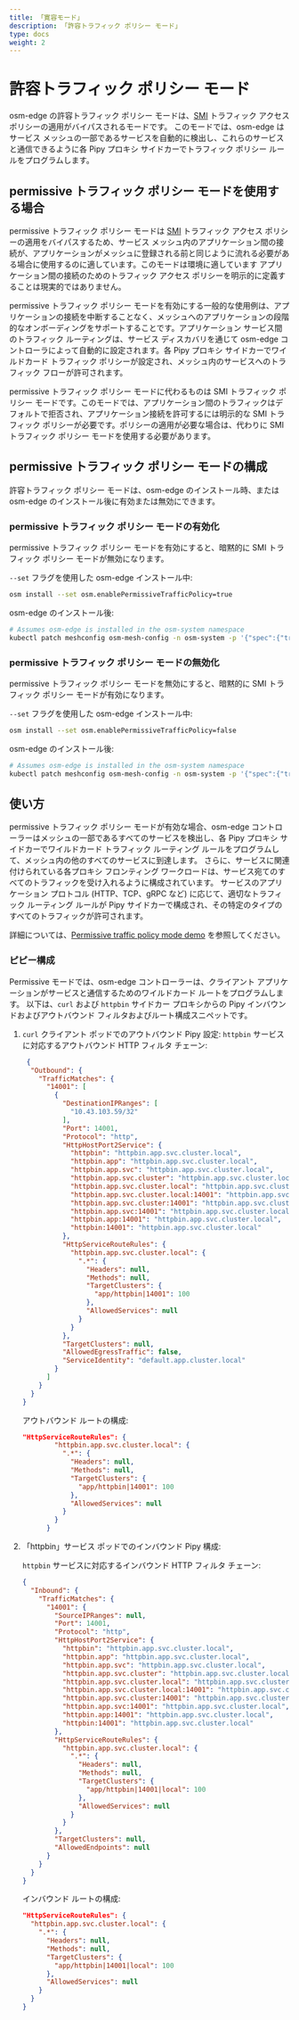```yaml
---
title: 「寛容モード」
description: 「許容トラフィック ポリシー モード」
type: docs
weight: 2
---
```


# 許容トラフィック ポリシー モード
osm-edge の許容トラフィック ポリシー モードは、[SMI][1] トラフィック アクセス ポリシーの適用がバイパスされるモードです。 このモードでは、osm-edge はサービス メッシュの一部であるサービスを自動的に検出し、これらのサービスと通信できるように各 Pipy プロキシ サイドカーでトラフィック ポリシー ルールをプログラムします。

## permissive トラフィック ポリシー モードを使用する場合
permissive トラフィック ポリシー モードは [SMI][1] トラフィック アクセス ポリシーの適用をバイパスするため、サービス メッシュ内のアプリケーション間の接続が、アプリケーションがメッシュに登録される前と同じように流れる必要がある場合に使用するのに適しています。このモードは環境に適しています
アプリケーション間の接続のためのトラフィック アクセス ポリシーを明示的に定義することは現実的ではありません。

permissive トラフィック ポリシー モードを有効にする一般的な使用例は、アプリケーションの接続を中断することなく、メッシュへのアプリケーションの段階的なオンボーディングをサポートすることです。アプリケーション サービス間のトラフィック ルーティングは、サービス ディスカバリを通じて osm-edge コントローラによって自動的に設定されます。各 Pipy プロキシ サイドカーでワイルドカード トラフィック ポリシーが設定され、メッシュ内のサービスへのトラフィック フローが許可されます。

permissive トラフィック ポリシー モードに代わるものは SMI トラフィック ポリシー モードです。このモードでは、アプリケーション間のトラフィックはデフォルトで拒否され、アプリケーション接続を許可するには明示的な SMI トラフィック ポリシーが必要です。ポリシーの適用が必要な場合は、代わりに SMI トラフィック ポリシー モードを使用する必要があります。

## permissive トラフィック ポリシー モードの構成
許容トラフィック ポリシー モードは、osm-edge のインストール時、または osm-edge のインストール後に有効または無効にできます。

### permissive トラフィック ポリシー モードの有効化

permissive トラフィック ポリシー モードを有効にすると、暗黙的に SMI トラフィック ポリシー モードが無効になります。

`--set` フラグを使用した osm-edge インストール中:
```bash
osm install --set osm.enablePermissiveTrafficPolicy=true
```

osm-edge のインストール後:
```bash
# Assumes osm-edge is installed in the osm-system namespace
kubectl patch meshconfig osm-mesh-config -n osm-system -p '{"spec":{"traffic":{"enablePermissiveTrafficPolicyMode":true}}}'  --type=merge
```

### permissive トラフィック ポリシー モードの無効化

permissive トラフィック ポリシー モードを無効にすると、暗黙的に SMI トラフィック ポリシー モードが有効になります。

`--set` フラグを使用した osm-edge インストール中:
```bash
osm install --set osm.enablePermissiveTrafficPolicy=false
```

osm-edge のインストール後:
```bash
# Assumes osm-edge is installed in the osm-system namespace
kubectl patch meshconfig osm-mesh-config -n osm-system -p '{"spec":{"traffic":{"enablePermissiveTrafficPolicyMode":false}}}'  --type=merge
```

## 使い方
permissive トラフィック ポリシー モードが有効な場合、osm-edge コントローラーはメッシュの一部であるすべてのサービスを検出し、各 Pipy プロキシ サイドカーでワイルドカード トラフィック ルーティング ルールをプログラムして、メッシュ内の他のすべてのサービスに到達します。 さらに、サービスに関連付けられている各プロキシ フロンティング ワークロードは、サービス宛てのすべてのトラフィックを受け入れるように構成されています。 サービスのアプリケーション プロトコル (HTTP、TCP、gRPC など) に応じて、適切なトラフィック ルーティング ルールが Pipy サイドカーで構成され、その特定のタイプのすべてのトラフィックが許可されます。

詳細については、[Permissive traffic policy mode demo](docs/demos/permissive_traffic_mode) を参照してください。

### ピピー構成
Permissive モードでは、osm-edge コントローラーは、クライアント アプリケーションがサービスと通信するためのワイルドカード ルートをプログラムします。 以下は、`curl` および `httpbin` サイドカー プロキシからの Pipy インバウンドおよびアウトバウンド フィルタおよびルート構成スニペットです。

1. `curl` クライアント ポッドでのアウトバウンド Pipy 設定:
 `httpbin` サービスに対応するアウトバウンド HTTP フィルタ チェーン:
    ```json
     {
      "Outbound": {
        "TrafficMatches": {
          "14001": [
            {
              "DestinationIPRanges": [
                "10.43.103.59/32"
              ],
              "Port": 14001,
              "Protocol": "http",
              "HttpHostPort2Service": {
                "httpbin": "httpbin.app.svc.cluster.local",
                "httpbin.app": "httpbin.app.svc.cluster.local",
                "httpbin.app.svc": "httpbin.app.svc.cluster.local",
                "httpbin.app.svc.cluster": "httpbin.app.svc.cluster.local",
                "httpbin.app.svc.cluster.local": "httpbin.app.svc.cluster.local",
                "httpbin.app.svc.cluster.local:14001": "httpbin.app.svc.cluster.local",
                "httpbin.app.svc.cluster:14001": "httpbin.app.svc.cluster.local",
                "httpbin.app.svc:14001": "httpbin.app.svc.cluster.local",
                "httpbin.app:14001": "httpbin.app.svc.cluster.local",
                "httpbin:14001": "httpbin.app.svc.cluster.local"
              },
              "HttpServiceRouteRules": {
                "httpbin.app.svc.cluster.local": {
                  ".*": {
                    "Headers": null,
                    "Methods": null,
                    "TargetClusters": {
                      "app/httpbin|14001": 100
                    },
                    "AllowedServices": null
                  }
                }
              },
              "TargetClusters": null,
              "AllowedEgressTraffic": false,
              "ServiceIdentity": "default.app.cluster.local"
            }
          ]
        }
      }
    }
    ```

    アウトバウンド ルートの構成:
    ```json
    "HttpServiceRouteRules": {
            "httpbin.app.svc.cluster.local": {
              ".*": {
                "Headers": null,
                "Methods": null,
                "TargetClusters": {
                  "app/httpbin|14001": 100
                },
                "AllowedServices": null
              }
            }
          }
    ```

2. 「httpbin」サービス ポッドでのインバウンド Pipy 構成:

     `httpbin` サービスに対応するインバウンド HTTP フィルタ チェーン:
    ```json
    {
      "Inbound": {
        "TrafficMatches": {
          "14001": {
            "SourceIPRanges": null,
            "Port": 14001,
            "Protocol": "http",
            "HttpHostPort2Service": {
              "httpbin": "httpbin.app.svc.cluster.local",
              "httpbin.app": "httpbin.app.svc.cluster.local",
              "httpbin.app.svc": "httpbin.app.svc.cluster.local",
              "httpbin.app.svc.cluster": "httpbin.app.svc.cluster.local",
              "httpbin.app.svc.cluster.local": "httpbin.app.svc.cluster.local",
              "httpbin.app.svc.cluster.local:14001": "httpbin.app.svc.cluster.local",
              "httpbin.app.svc.cluster:14001": "httpbin.app.svc.cluster.local",
              "httpbin.app.svc:14001": "httpbin.app.svc.cluster.local",
              "httpbin.app:14001": "httpbin.app.svc.cluster.local",
              "httpbin:14001": "httpbin.app.svc.cluster.local"
            },
            "HttpServiceRouteRules": {
              "httpbin.app.svc.cluster.local": {
                ".*": {
                  "Headers": null,
                  "Methods": null,
                  "TargetClusters": {
                    "app/httpbin|14001|local": 100
                  },
                  "AllowedServices": null
                }
              }
            },
            "TargetClusters": null,
            "AllowedEndpoints": null
          }
        }
      }
    }
    ```

    インバウンド ルートの構成:
    ```json
    "HttpServiceRouteRules": {
      "httpbin.app.svc.cluster.local": {
        ".*": {
          "Headers": null,
          "Methods": null,
          "TargetClusters": {
            "app/httpbin|14001|local": 100
          },
          "AllowedServices": null
        }
      }
    }
    ```

[1]: https://smi-spec.io/
